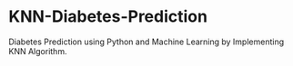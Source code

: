 # KNN-Diabetes-Prediction
Diabetes Prediction using Python and Machine Learning by Implementing KNN Algorithm.
